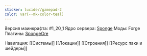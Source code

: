 ```yaml
---
sticker: lucide//gamepad-2
color: var(--mk-color-teal)
---
```

Версия маинкрафта: #1_20_1 
Ядро сервера: [Sponge](https://spongepowered.org/)
Моды: Forge
Плагины: [SpongeOre](https://ore.spongepowered.org)

Навигация:
[[Системы]]
[[Локации]]
[[Строения]]
[[Ресурс паки и шейдеры]]